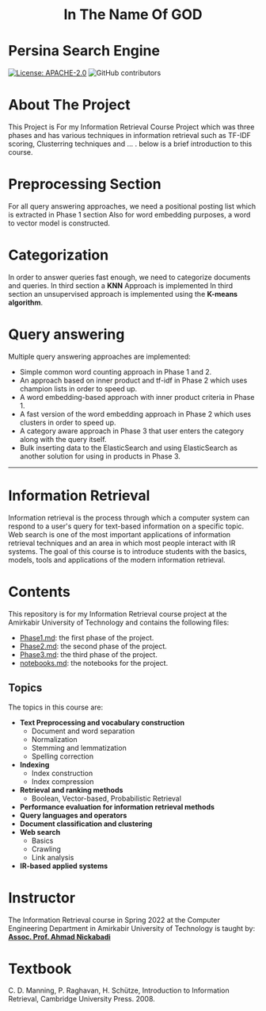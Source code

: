 <div align="center">
<h1> In The Name Of GOD </h1>
</div>

# Persina Search Engine
[![License: APACHE-2.0](https://img.shields.io/github/license/FarshidNooshi/Information-Retrieval)](https://opensource.org/licenses/Apache-2.0)
![GitHub contributors](https://img.shields.io/github/contributors/FarshidNooshi/Information-retrieval)

# About The Project

This Project is For my Information Retrieval Course Project which was three phases and has various techniques in information retrieval such as TF-IDF scoring, Clusterring techniques and ... . below is a brief introduction to this course.

# Preprocessing Section

For all query answering approaches, we need a positional posting list which is extracted in Phase 1 section
Also for word embedding purposes, a word to vector model is constructed.

# Categorization

In order to answer queries fast enough, we need to categorize documents and queries. 
In third section a **KNN** Approach is implemented
In third section an unsupervised approach is implemented using the **K-means algorithm**.

# Query answering

Multiple query answering approaches are implemented:
+ Simple common word counting approach in Phase 1 and 2.
+ An approach based on inner product and tf-idf in Phase 2 which uses champion lists in order to speed up.
+ A word embedding-based approach with inner product criteria in Phase 1.
+ A fast version of the word embedding approach in Phase 2 which uses clusters in order to speed up.
+ A category aware approach in Phase 3 that user enters the category along with the query itself.
+ Bulk inserting data to the ElasticSearch and using ElasticSearch as another solution for using in products in Phase 3.

---

# Information Retrieval

Information retrieval is the process through which a computer system can respond to a user's query for text-based information on a specific topic. Web search is one of the most important applications of information retrieval techniques and an area in which most people interact with IR systems. The goal of this course is to introduce students with the basics, models, tools and applications of the modern information retrieval.

# Contents

This repository is for my Information Retrieval course project at the Amirkabir University of Technology and contains the following files:

- [Phase1.md](Phase_1): the first phase of the project.
- [Phase2.md](Phase_2): the second phase of the project.
- [Phase3.md](Phase_3): the third phase of the project.
- [notebooks.md](notebooks): the notebooks for the project.

## Topics 

The topics in this course are:

- **Text Preprocessing and vocabulary construction**
  - Document and word separation
  - Normalization
  - Stemming and lemmatization
  - Spelling correction
- **Indexing**
  - Index construction
  - Index compression
- **Retrieval and ranking methods**
  - Boolean, Vector-based, Probabilistic Retrieval
- **Performance evaluation for information retrieval methods**
- **Query languages and operators**
- **Document classification and clustering**
- **Web search**
  - Basics
  - Crawling
  - Link analysis
- **IR-based applied systems**

# Instructor

The Information Retrieval course in Spring 2022 at the Computer Engineering Department in Amirkabir University of Technology is taught by:
[**Assoc. Prof. Ahmad Nickabadi**](https://scholar.google.com/citations?user=pSMNSZwAAAAJ&hl=en)

# Textbook

C. D. Manning, P. Raghavan, H. Schütze, Introduction to Information Retrieval, Cambridge University Press. 2008.
